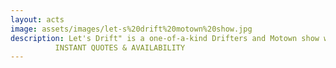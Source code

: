 ```yaml
---
layout: acts
image: assets/images/let-s%20drift%20motown%20show.jpg
description: Let's Drift" is a one-of-a-kind Drifters and Motown show with a smooth sound and an even smoother attitude. A highly experienced and hugely motivated group, each member of the group brings their own unique talents - culminating in a Drifters and Motown experience that has thrilled private and corporate clients across the UK and Europe.Every one of the performances is a one-of-a-kind experience - a foot-stomping, hand-clapping celebration of Drifters  and Motown music itself; keeping its spirit alive and spreading the love of music to new generations.  Led by the legendary lead vocalist Gillie Leroy Jones, a charismatic and highly gifted male lead vocalist, who has had the honour of performing and touring with members of the Original Drifters including Ben E King, Billy Lewis, Peter LaMarr and Tony Jackson.Each of the shows takes the very best of the Drifters, Soul, Motown, Funk and Disco, and mixes them together with a dash of classical style. All of their performances are 100% live - that means no samples, no auto-tuning and no cheating... just the excitement of genuine live music.Every show is supported by four vocalists singing specially-selected classic Drifters hits, Soul, Motown, Funk and Disco material, every performance is delivered with sincere authority, passion and verve.As a group they have played high-level functions of all types across the UK and the world. They have been honoured to perform on television, at awards ceremonies, military dinners, black tie balls, product launches, celebrity weddings, birthdays, Christmas parties, open-air festivals, nightclubs and holiday camps. No matter how big or small your event is we guarantee you a fantastic night of entertainment.. <hr>
          INSTANT QUOTES & AVAILABILITY
---
```

